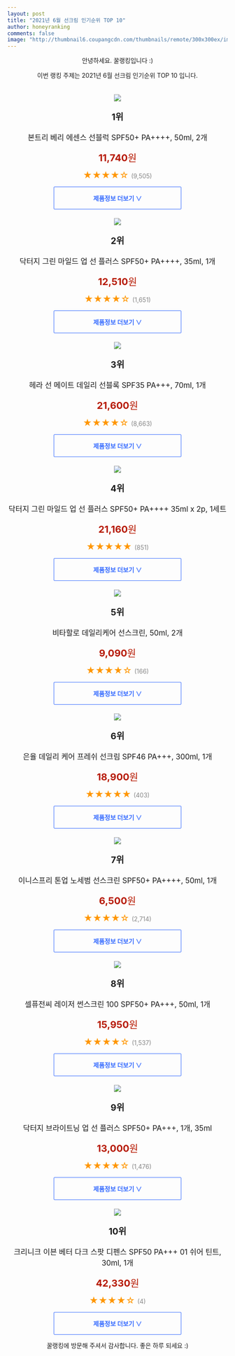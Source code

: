 ```yaml
--- 
layout: post 
title: "2021년 6월 선크림 인기순위 TOP 10" 
author: honeyranking 
comments: false 
image: "http://thumbnail6.coupangcdn.com/thumbnails/remote/300x300ex/image/retail/images/532402460541110-69117b46-bde5-4b90-b133-8c1609b65197.jpg" 
--- 
```

<p style="text-align: center;">안녕하세요. 꿀랭킹입니다 :)</p> <p style="text-align: center;">이번 랭킹 주제는 2021년 6월 선크림 인기순위 TOP 10 입니다.</p><center><img src="http://thumbnail6.coupangcdn.com/thumbnails/remote/300x300ex/image/retail/images/532402460541110-69117b46-bde5-4b90-b133-8c1609b65197.jpg" style="margin-top:20px" /></center> <p style="text-align: center; font-size: 20px"><b>1위</b></p> <p style="text-align: center; font-size: 17px">본트리 베리 에센스 선블럭 SPF50+ PA++++, 50ml, 2개</p> <p style="text-align: center;"><span style="color: #b61800; font-size: 22px;"><b>11,740</b>원</span></p> <p style="text-align: center;"><span style="color: #ff9600; font-size: 20px;">★★★★☆ </span><span style="color: #878787;">(9,505)</span></p> <center><a href="https://coupa.ng/b0SkoJ"> <div style="font-size: 14px; display: inline-block; padding: 15px 90px; color: #346aff; border-radius: 2px; border: 1px solid #346aff; cursor: pointer;"><b>제품정보 더보기 &or;</b></div> </a></center><center><img src="http://thumbnail10.coupangcdn.com/thumbnails/remote/300x300ex/image/retail/images/169145867216633-c8a316af-ec02-4b11-baab-65ab4f101be9.jpg" style="margin-top:20px" /></center> <p style="text-align: center; font-size: 20px"><b>2위</b></p> <p style="text-align: center; font-size: 17px">닥터지 그린 마일드 업 선 플러스 SPF50+ PA++++, 35ml, 1개</p> <p style="text-align: center;"><span style="color: #b61800; font-size: 22px;"><b>12,510</b>원</span></p> <p style="text-align: center;"><span style="color: #ff9600; font-size: 20px;">★★★★☆ </span><span style="color: #878787;">(1,651)</span></p> <center><a href="https://coupa.ng/b0SkoK"> <div style="font-size: 14px; display: inline-block; padding: 15px 90px; color: #346aff; border-radius: 2px; border: 1px solid #346aff; cursor: pointer;"><b>제품정보 더보기 &or;</b></div> </a></center><center><img src="http://thumbnail10.coupangcdn.com/thumbnails/remote/300x300ex/image/product/image/vendoritem/2018/10/26/3000615900/849edcbb-4337-4f7a-baeb-0e83f8bc9921.jpg" style="margin-top:20px" /></center> <p style="text-align: center; font-size: 20px"><b>3위</b></p> <p style="text-align: center; font-size: 17px">헤라 선 메이트 데일리 선블록 SPF35 PA+++, 70ml, 1개</p> <p style="text-align: center;"><span style="color: #b61800; font-size: 22px;"><b>21,600</b>원</span></p> <p style="text-align: center;"><span style="color: #ff9600; font-size: 20px;">★★★★☆ </span><span style="color: #878787;">(8,663)</span></p> <center><a href="https://coupa.ng/b0SkoL"> <div style="font-size: 14px; display: inline-block; padding: 15px 90px; color: #346aff; border-radius: 2px; border: 1px solid #346aff; cursor: pointer;"><b>제품정보 더보기 &or;</b></div> </a></center><center><img src="http://thumbnail6.coupangcdn.com/thumbnails/remote/300x300ex/image/retail/images/58319737281000-2582981e-120b-4b67-8808-1d1400acca1c.jpg" style="margin-top:20px" /></center> <p style="text-align: center; font-size: 20px"><b>4위</b></p> <p style="text-align: center; font-size: 17px">닥터지 그린 마일드 업 선 플러스 SPF50+ PA++++ 35ml x 2p, 1세트</p> <p style="text-align: center;"><span style="color: #b61800; font-size: 22px;"><b>21,160</b>원</span></p> <p style="text-align: center;"><span style="color: #ff9600; font-size: 20px;">★★★★★ </span><span style="color: #878787;">(851)</span></p> <center><a href="https://coupa.ng/b0SkoO"> <div style="font-size: 14px; display: inline-block; padding: 15px 90px; color: #346aff; border-radius: 2px; border: 1px solid #346aff; cursor: pointer;"><b>제품정보 더보기 &or;</b></div> </a></center><center><img src="http://thumbnail7.coupangcdn.com/thumbnails/remote/300x300ex/image/retail/images/93102907866540-6173fabd-b0a9-4033-a952-068673e9b774.jpg" style="margin-top:20px" /></center> <p style="text-align: center; font-size: 20px"><b>5위</b></p> <p style="text-align: center; font-size: 17px">비타할로 데일리케어 선스크린, 50ml, 2개</p> <p style="text-align: center;"><span style="color: #b61800; font-size: 22px;"><b>9,090</b>원</span></p> <p style="text-align: center;"><span style="color: #ff9600; font-size: 20px;">★★★★☆ </span><span style="color: #878787;">(166)</span></p> <center><a href="https://coupa.ng/b0SkoR"> <div style="font-size: 14px; display: inline-block; padding: 15px 90px; color: #346aff; border-radius: 2px; border: 1px solid #346aff; cursor: pointer;"><b>제품정보 더보기 &or;</b></div> </a></center><center><img src="http://thumbnail8.coupangcdn.com/thumbnails/remote/300x300ex/image/retail/images/277415933236726-1270ff26-0588-4102-acc0-dd06f6ace208.jpg" style="margin-top:20px" /></center> <p style="text-align: center; font-size: 20px"><b>6위</b></p> <p style="text-align: center; font-size: 17px">은율 데일리 케어 프레쉬 선크림 SPF46 PA+++, 300ml, 1개</p> <p style="text-align: center;"><span style="color: #b61800; font-size: 22px;"><b>18,900</b>원</span></p> <p style="text-align: center;"><span style="color: #ff9600; font-size: 20px;">★★★★★ </span><span style="color: #878787;">(403)</span></p> <center><a href="https://coupa.ng/b0SkoS"> <div style="font-size: 14px; display: inline-block; padding: 15px 90px; color: #346aff; border-radius: 2px; border: 1px solid #346aff; cursor: pointer;"><b>제품정보 더보기 &or;</b></div> </a></center><center><img src="http://thumbnail10.coupangcdn.com/thumbnails/remote/300x300ex/image/retail/images/336897251572109-6e69cf31-db56-4ac8-9c22-26e208b4b4a1.jpg" style="margin-top:20px" /></center> <p style="text-align: center; font-size: 20px"><b>7위</b></p> <p style="text-align: center; font-size: 17px">이니스프리 톤업 노세범 선스크린 SPF50+ PA++++, 50ml, 1개</p> <p style="text-align: center;"><span style="color: #b61800; font-size: 22px;"><b>6,500</b>원</span></p> <p style="text-align: center;"><span style="color: #ff9600; font-size: 20px;">★★★★☆ </span><span style="color: #878787;">(2,714)</span></p> <center><a href="https://coupa.ng/b0SkoT"> <div style="font-size: 14px; display: inline-block; padding: 15px 90px; color: #346aff; border-radius: 2px; border: 1px solid #346aff; cursor: pointer;"><b>제품정보 더보기 &or;</b></div> </a></center><center><img src="http://thumbnail6.coupangcdn.com/thumbnails/remote/300x300ex/image/retail/images/500528089238351-3278e39d-7a4f-45f5-aef2-1c6d34a80c7d.jpg" style="margin-top:20px" /></center> <p style="text-align: center; font-size: 20px"><b>8위</b></p> <p style="text-align: center; font-size: 17px">셀퓨전씨 레이저 썬스크린 100 SPF50+ PA+++, 50ml, 1개</p> <p style="text-align: center;"><span style="color: #b61800; font-size: 22px;"><b>15,950</b>원</span></p> <p style="text-align: center;"><span style="color: #ff9600; font-size: 20px;">★★★★☆ </span><span style="color: #878787;">(1,537)</span></p> <center><a href="https://coupa.ng/b0SkoV"> <div style="font-size: 14px; display: inline-block; padding: 15px 90px; color: #346aff; border-radius: 2px; border: 1px solid #346aff; cursor: pointer;"><b>제품정보 더보기 &or;</b></div> </a></center><center><img src="http://thumbnail7.coupangcdn.com/thumbnails/remote/300x300ex/image/retail/images/95757059009201-1a3bfbd6-2891-4c5d-ae94-0f715edca855.jpg" style="margin-top:20px" /></center> <p style="text-align: center; font-size: 20px"><b>9위</b></p> <p style="text-align: center; font-size: 17px">닥터지 브라이트닝 업 선 플러스 SPF50+ PA+++, 1개, 35ml</p> <p style="text-align: center;"><span style="color: #b61800; font-size: 22px;"><b>13,000</b>원</span></p> <p style="text-align: center;"><span style="color: #ff9600; font-size: 20px;">★★★★☆ </span><span style="color: #878787;">(1,476)</span></p> <center><a href="https://coupa.ng/b0SkoX"> <div style="font-size: 14px; display: inline-block; padding: 15px 90px; color: #346aff; border-radius: 2px; border: 1px solid #346aff; cursor: pointer;"><b>제품정보 더보기 &or;</b></div> </a></center><center><img src="http://thumbnail8.coupangcdn.com/thumbnails/remote/300x300ex/image/retail/images/2021/04/21/9/7/651d180b-2670-4d63-90e4-408b521f0de9.jpg" style="margin-top:20px" /></center> <p style="text-align: center; font-size: 20px"><b>10위</b></p> <p style="text-align: center; font-size: 17px">크리니크 이븐 베터 다크 스팟 디펜스 SPF50 PA+++ 01 쉬어 틴트, 30ml, 1개</p> <p style="text-align: center;"><span style="color: #b61800; font-size: 22px;"><b>42,330</b>원</span></p> <p style="text-align: center;"><span style="color: #ff9600; font-size: 20px;">★★★★☆ </span><span style="color: #878787;">(4)</span></p> <center><a href="https://coupa.ng/b0SkoY"> <div style="font-size: 14px; display: inline-block; padding: 15px 90px; color: #346aff; border-radius: 2px; border: 1px solid #346aff; cursor: pointer;"><b>제품정보 더보기 &or;</b></div> </a></center> <p style="text-align: center;">꿀랭킹에 방문해 주셔서 감사합니다. 좋은 하루 되세요 :)</p>

